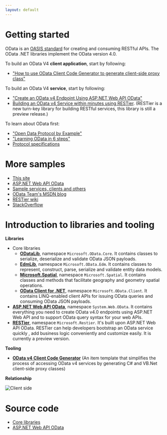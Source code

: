 ```yaml
---
layout: default
---
```


# Getting started

OData is an [OASIS standard](https://www.oasis-open.org/committees/tc_home.php?wg_abbrev=odata) for creating and consuming RESTful APIs. The OData .NET libraries implement the OData version 4.0.

To build an OData V4 **client application**, start by following:

- ["How to use OData Client Code Generator to generate client-side proxy class"](http://blogs.msdn.com/b/odatateam/archive/2014/03/12/how-to-use-odata-client-code-generator-to-generate-client-side-proxy-class.aspx)

To build an OData V4 **service**, start by following:

- ["Create an OData v4 Endpoint Using ASP.NET Web API OData"](http://www.asp.net/web-api/overview/odata-support-in-aspnet-web-api/odata-v4/create-an-odata-v4-endpoint)
- [Building an OData v4 Service within minutes using RESTier](https://github.com/OData/RESTier/wiki/Samples-1:-Getting-started---basic). (RESTier is a new turn-key library for building RESTful services, this library is still a preview release.)

To learn about OData first:

- ["Open Data Protocol by Example"](http://msdn.microsoft.com/en-us/library/ff478141.aspx)
- ["Learning OData in 6 steps"](http://www.odata.org)
- [Protocol specifications](https://www.oasis-open.org/committees/tc_home.php?wg_abbrev=odata#technical)

# More samples

- [This site]({{site.baseurl}}/samples)
- [ASP.NET Web API OData](https://aspnet.codeplex.com/SourceControl/latest#Samples/WebApi/OData/v4/)
- [Sample services, clients and others](https://github.com/OData/ODataSamples)
- [OData Team's MSDN blog](http://blogs.msdn.com/b/odatateam/)
- [RESTier wiki](https://github.com/OData/RESTier/wiki)
- [StackOverflow](http://stackoverflow.com/questions/tagged/odata)

# Introduction to libraries and tooling

**Libraries**

- Core libraries
	- [**ODataLib**](http://www.nuget.org/packages/Microsoft.OData.Core/), namespace `Microsoft.OData.Core`. It contains classes to serialize, deserialize and validate OData JSON payloads.
	- [**EdmLib**](http://www.nuget.org/packages/Microsoft.OData.Edm/), namespace `Microsoft.OData.Edm`. It contains classes to represent, construct, parse, serialize and validate entity data models.
	- [**Microsoft.Spatial**](http://www.nuget.org/packages/Microsoft.Spatial/), namespace `Microsoft.Spatial`. It contains classes and methods that facilitate geography and geometry spatial operations.
    - [**OData Client for .NET**](http://www.nuget.org/packages/Microsoft.OData.Client/), namespace `Microsoft.OData.Client`. It contains LINQ-enabled client APIs for issuing OData queries and consuming OData JSON payloads.
- [**ASP.NET Web API OData**](http://www.nuget.org/packages/Microsoft.AspNet.OData/), namespace `System.Web.OData`. It contains everything you need to create OData v4.0 endpoints using ASP.NET Web API and to support OData query syntax for your web APIs.
- **[RESTier](http://www.nuget.org/packages/Microsoft.Restier/0.1.0-pre)**, namespace `Microsoft.Restier`. It's built upon ASP.NET Web API OData.  RESTier can help developers bootstrap an OData service quickly , add business logic conveniently and customize easily. It is currently a preview version.

**Tooling**

- [**OData v4 Client Code Generator**](https://visualstudiogallery.msdn.microsoft.com/9b786c0e-79d1-4a50-89a5-125e57475937) (An item template that simplifies the process of accessing OData v4 services by generating C# and VB.Net client-side proxy classes)

**Relationship**

![Client side]({{site.baseurl}}/assets/library-relationship.png)

# Source code

- [Core libraries](https://github.com/odata/odata.net)
- [ASP.NET Web API OData](http://aspnetwebstack.codeplex.com/SourceControl/latest#OData/)
